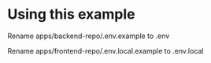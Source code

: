 # Using this example

Rename apps/backend-repo/.env.example to .env

Rename apps/frontend-repo/.env.local.example to .env.local
